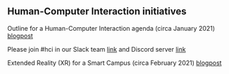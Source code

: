 ## Human-Computer Interaction initiatives

Outline for a Human-Computer Interaction agenda (circa January 2021)   [blogpost](http://publish.illinois.edu/bradly-alicea/2021/01/21/outline-of-human-computer-interaction-in-rokwire-community/)

Please join #hci in our Slack team   [link](https://launchpass.com/rokwirecommunity) and Discord server [link](https://launchpass.com/rokwire-community)

Extended Reality (XR) for a Smart Campus (circa February 2021)   [blogpost](https://publish.illinois.edu/bradly-alicea/2021/02/03/xr-for-a-smart-campus/)
